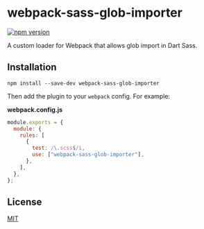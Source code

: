 # webpack-sass-glob-importer

[![npm version](https://badge.fury.io/js/webpack-sass-glob-importer.svg)](https://badge.fury.io/js/webpack-sass-glob-importer)

A custom loader for Webpack that allows glob import in Dart Sass.

## Installation

```console
npm install --save-dev webpack-sass-glob-importer
```

Then add the plugin to your `webpack` config. For example:

**webpack.config.js**

```js
module.exports = {
  module: {
    rules: [
      {
        test: /\.scss$/i,
        use: ["webpack-sass-glob-importer"],
      },
    ],
  },
};
```

## License

[MIT](./LICENSE)

